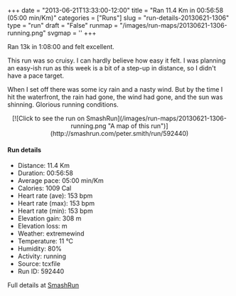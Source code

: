 +++
date = "2013-06-21T13:33:00-12:00"
title = "Ran 11.4 Km in 00:56:58 (05:00 min/Km)"
categories = ["Runs"]
slug = "run-details-20130621-1306"
type = "run"
draft = "False"
runmap = "/images/run-maps/20130621-1306-running.png"
svgmap = '<polyline points="69 69, 70 74, 82 63, 90 59, 96 61, 99 59, 100 57, 94 56, 88 53, 81 52, 77 49, 68 47, 63 47, 31 37, 30 38, 29 40, 27 44, 25 45, 25 47, 23 47, 18 44, 11 43, 9 41, 5 36, 0 33, 2 26, 1 26, 2 26, 0 33, 6 38, 8 40, 9 42, 10 42, 11 43, 50 45, 50 43, 51 43, 53 44, 53 43, 54 45, 54 44, 56 45, 56 44, 59 45, 60 46, 63 45, 64 46, 76 49, 77 49, 82 52, 87 54, 100 57, 99 59, 96 61, 89 60, 87 61, 82 64, 81 64, 75 70, 72 72">'
+++

Ran 13k in 1:08:00 and felt excellent. 

This run was so cruisy. I can hardly believe how easy it felt. I was planning an easy-ish run as this week is a bit of a step-up in distance, so I didn't have a pace target. 

When I set off there was some icy rain and a nasty wind. But by the time I hit the waterfront, the rain had gone, the wind had gone, and the sun was shinning. Glorious running conditions.

 

<!--more-->

<center>
[![Click to see the run on SmashRun](/images/run-maps/20130621-1306-running.png "A map of this run")](http://smashrun.com/peter.smith/run/592440)
</center>

#### Run details

* Distance: 11.4 Km
* Duration: 00:56:58
* Average pace: 05:00 min/Km
* Calories: 1009 Cal
* Heart rate (ave): 153 bpm
* Heart rate (max): 153 bpm
* Heart rate (min): 153 bpm
* Elevation gain: 308 m
* Elevation loss:  m
* Weather: extremewind
* Temperature: 11 &deg;C
* Humidity: 80%
* Activity: running
* Source: tcxfile
* Run ID: 592440

Full details at [SmashRun](http://smashrun.com/peter.smith/run/592440)